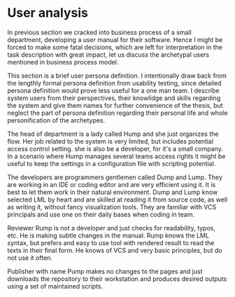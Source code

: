 # User analysis

In previous section we cracked into business process of a small department, developing a user manual for their software.
Hence I might be forced to make some fatal decisions, which are left for interpretation in the task description with great impact, let us discuss the archetypal users mentioned in business process model.

This section is a brief user persona definition.
I intentionally draw back from the lengthly formal persona definition from usability testing, since detailed persona definition would prove less useful for a one man team.
I describe system users from their perspectives, their knowlidge and skills regarding the system and give them names for further convenience of the thesis, but neglect the part of persona definition regarding their personal life and whole personification of the archetypes.

The head of department is a lady called Hump and she just organizes the flow.
Her job related to the system is very limited, but includes potential access control setting.
she is also be a developer, for it's a small company.
In a scenario where Hump manages several teams access rights it might be useful to keep the settings in a configuration file with scripting potential.

The developers are programmers gentlemen called Dump and Lump.
They are working in an IDE or coding editor and are very efficient using it.
It is best to let them work in their natural environment.
Dump and Lump know selected LML by heart and are skilled at reading it from source code, as well as writing it, without fancy visualization tools.
They are familiar with VCS principals and use one on their daily bases when coding in team.

Reviewer Rump is not a developer and just checks for readability, typos, etc.
He is making subtle changes in the manual.
Rump knows the LML syntax, but prefers and easy to use tool with rendered result to read the texts in their final form.
He knows of VCS and very basic principles, but do not use it often.

Publisher with name Pump makes no changes to the pages and just downloads the repository to their workstation
and produces desired outputs using a set of maintained scripts.
